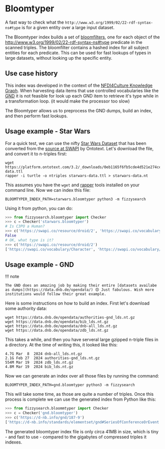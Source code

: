 # Bloomtyper

A fast way to check what the `http://www.w3.org/1999/02/22-rdf-syntax-ns#type` is for a given entity over a large input dataset.

The Bloomtyper index builds a set of [bloomfilters](https://en.wikipedia.org/wiki/Bloom_filter), one for each object of the <http://www.w3.org/1999/02/22-rdf-syntax-ns#type> predicate in the scanned triples. The bloomfilter contains a hashed index for all subject entities for each predicate. This can be used for fast lookups of types in large datasets, without looking up the specific entity.

## Use case history

This index was developed in the context of the [NFDI4Culture Knowledge Graph](https://nfdi4culture.de/services/details/culture-knowledge-graph.html). When harvesting data items that use controlled vocabularies like the [GND](https://www.dnb.de/EN/Professionell/Standardisierung/GND/gnd_node.html) it is not feasible for look up each GND item to retrieve it's type while in a transformation loop. (it would make the processor too slow)

The Bloomtyper allows us to preprocess the GND dumps, build an index, and then perform fast lookups.

## Usage example - Star Wars

For a quick test, we can use the nifty [Star Wars Dataset](https://platform.ontotext.com/3.2/datasets/star-wars.html) that has been converted from the [source at SWAPI](https://swapi.dev/) by Ontotext. Let's download the file, and convert it to n-triples first:

```shell
wget https://platform.ontotext.com/3.2/_downloads/0eb1165f6fb5cde4d521e274ce6049ab/starwars-data.ttl
rapper -i turtle -o ntriples starwars-data.ttl > starwars-data.nt
```

This assumes you have the `wget` and [rapper](https://librdf.org/raptor/rapper.html) tools installed on your command line.
Now we can index this file:

```shell
BLOOMTYPER_INDEX_PATH=starwars.bloomtyper python3 -m fizzysearch
```

Using it from python, you can do:

```python
>>> from fizzysearch.bloomtyper import Checker
>>> c = Checker('starwars.bloomtyper')
# Is C3PO a Human?
>>> c('https://swapi.co/resource/droid/2', 'https://swapi.co/vocabulary/Human')
False
# OK, what type is it?
>>> c('https://swapi.co/resource/droid/2')
['https://swapi.co/vocabulary/Character', 'https://swapi.co/vocabulary/Droid']
```

## Usage example - GND

!!! note

    The GND does an amazing job by making their entire [datasets availabe as dumps](https://data.dnb.de/opendata/) 😍 Just fabulous. Wish more institutions would follow their great example.

Here is some instructions on how to build an index. First let's download some authority data:

```shell
wget https://data.dnb.de/opendata/authorities-gnd_lds.nt.gz
wget https://data.dnb.de/opendata/bib_lds.nt.gz
wget https://data.dnb.de/opendata/dnb-all_lds.nt.gz
wget https://data.dnb.de/opendata/zdb_lds.nt.gz
```

This takes a while, and then you have serveral large gzipped n-triple files in a directory.
At the time of writing this, it looked like this:

```shell
4.7G Mar  8  2024 dnb-all_lds.nt.gz
2.1G Feb 27  2024 authorities-gnd_lds.nt.gz
554M Mar 19  2024 zdb_lds.nt.gz
4.8M Mar 19  2024 bib_lds.nt.gz
```

Now we can generate an index over all those files by running the command:

```shell
BLOOMTYPER_INDEX_PATH=gnd.bloomtyper python3 -m fizzysearch
```

This will take some time, as those are quite a number of triples. Once this process is complete we can use the generated index from Python like this:

```python
>>> from fizzysearch.bloommtyper import Checker
>>> c = Checker('gnd.bloomtyper')
>>> c('https://d-nb.info/gnd/187-9')
['https://d-nb.info/standards/elementset/gnd#SeriesOfConferenceOrEvent']
```

The generated bloomtyper index file is only circa 41MB in size, which is tiny - and fast to use - compared to the gigabytes of compressed triples it indexes.
